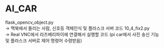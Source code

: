 # AI_CAR

flask_opencv_object.py <br>
→ 맥북에서 돌리는 사람, 신호등 객체인식 및 플라스크 서버 코드 10_4_fix2.py  <br>
→ Real VNC에서 라즈베리파이에 연결해서 실행할 코드 (pi car에서 사진 송신 기능 및 플라스크 서버로 제어 명령어 수령받음)  <br>
